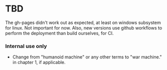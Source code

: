 # TBD

The gh-pages didn't work out as expected, at least on windows subsystem for linux. Not important for now. Also, new versions use github workflows to perform the deployment than build ourselves, for CI. 


### Internal use only
- Change from "humanoid machine" or any other terms to "war machine." in chapter 1, if applicable. 